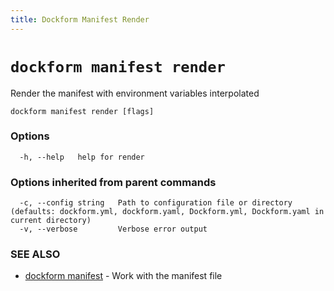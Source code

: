 ```yaml
---
title: Dockform Manifest Render
---
```


# `dockform manifest render`

Render the manifest with environment variables interpolated

```
dockform manifest render [flags]
```

### Options

```
  -h, --help   help for render
```

### Options inherited from parent commands

```
  -c, --config string   Path to configuration file or directory (defaults: dockform.yml, dockform.yaml, Dockform.yml, Dockform.yaml in current directory)
  -v, --verbose         Verbose error output
```

### SEE ALSO

* [dockform manifest](/docs/cli/dockform_manifest)	 - Work with the manifest file

